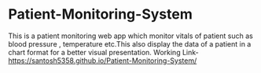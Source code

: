 # Patient-Monitoring-System
This is a patient monitoring web app which monitor vitals of patient such as blood pressure , temperature etc.This also display the data of a patient in a chart format for a better visual presentation.
Working Link-  https://santosh5358.github.io/Patient-Monitoring-System/
